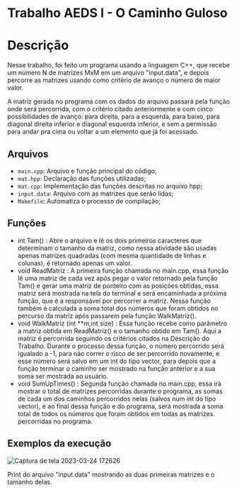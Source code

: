 # Trabalho AEDS I - O Caminho Guloso

# Descrição

Nesse trabalho, foi feito um programa usando a linguagem C++, que recebe um número N de matrizes MxM em um arquivo "input.data", e depois percorre as matrizes usando como critério de avanço o número de maior valor.

A matriz gerada no programa com os dados do arquivo passará pela função onde será percorrida, com o critério citado anteriormente e com cinco possibilidades de avanço: para direita, para a esquerda, para baixo, para diagonal direita inferior e diagonal esquerda inferior, e sem a permissão para andar pra cima ou voltar a um elemento que já foi acessado.

## Arquivos

* ```main.cpp```: Arquivo e função principal do código;
* ```mat.hpp```: Declaração das funções utilizadas;
* ```mat.cpp```: Implementação das funções descritas no arquivo hpp;
* ```input.data```: Arquivo com as matrizes que serão lidas;
* ```Makefile```: Automatiza o processo de compilação;

## Funções

* int Tam() : Abre o arquivo e lê os dois primeiros caracteres que determinam o tamanho da matriz, como nessa atividade são usadas apenas matrizes quadradas (com mesma quantidade de linhas e colunas), é retornado apenas um valor.
* void ReadMatriz : A primeira função chamada no main.cpp, essa função lê uma matriz de cada vez após pegar o valor retornado pela função Tam() e gerar uma matriz de ponteiro com as posições obtidas, essa matriz será mostrada na tela do terminal e será encaminhada a próxima função, que é a responsável por percorrer a matriz. Nessa função também é calculada a soma total dos números que foram obtidos no percurso da matriz após passarem pela função WalkMatriz().
* void WalkMatriz (int **m,int size) : Essa função recebe como parâmetro a matriz obtida em ReadMatriz() e o tamanho obtido em Tam(). Aqui a matriz é percorrida seguindo os critérios citados na Descrição do Trabalho. Durante o processo dessa função, o número percorrido será igualado a -1, para não correr o risco de ser percorrido novamente, e esse número será salvo em um int do tipo vector, para depois que a função terminar o caminho ser mostrado na função anterior e a sua soma ser mostrada ao usuário.
* void SumUpTimes() : Segunda função chamada no main.cpp, essa irá mostrar o total de matrizes percorridas durante o programa, as somas de cada um dos caminhos percorridos nelas (salvos num int do tipo vector), e ao final dessa função e do programa, será mostrada a soma total de todos os números que foram obtidos em todas as matrizes percorridas no programa.

## Exemplos da execução

![Captura de tela 2023-03-24 172626](https://user-images.githubusercontent.com/127407951/227637188-0f6d10bd-8767-4a90-8b21-e265540f9871.png)

Print do arquivo "input.data" mostrando as duas primeiras matrizes e o tamanho delas.



